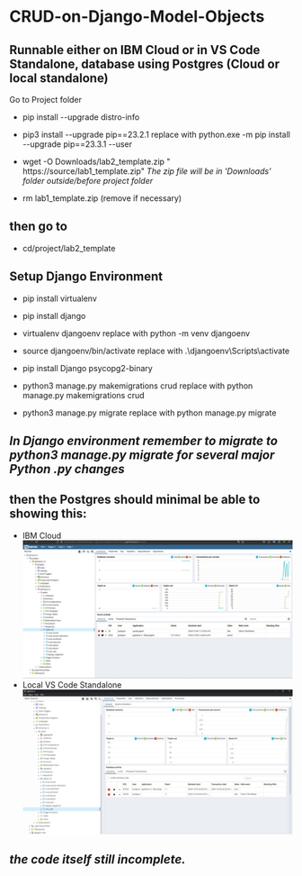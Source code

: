 # CRUD-on-Django-Model-Objects
## Runnable either on IBM Cloud or in VS Code Standalone, database using Postgres (Cloud or local standalone) 
Go to Project folder
- pip install --upgrade distro-info
- pip3 install --upgrade pip==23.2.1 replace with  python.exe -m pip install --upgrade pip==23.3.1 --user

- wget -O Downloads/lab2_template.zip " https://source/lab1_template.zip" *The zip file will be in 'Downloads' folder outside/before project folder*
- rm lab1_template.zip
(remove if necessary)

## then go to 
- cd/project/lab2_template

## Setup Django Environment
- pip install virtualenv
- pip install django
- virtualenv djangoenv replace with  python -m venv djangoenv
- source djangoenv/bin/activate replace with .\djangoenv\Scripts\activate
- pip install Django psycopg2-binary

- python3 manage.py makemigrations crud replace with python manage.py makemigrations crud 

- python3 manage.py migrate replace with python manage.py migrate

## _In Django environment remember to migrate to python3 manage.py migrate for several major Python .py changes_

## then the Postgres should minimal be able to showing this:
- IBM Cloud
![Postgres_IBM](https://github.com/eldoma/CRUD-on-Django-Model-Objects/blob/main/CRUD%20in%20Postgres%20IBM%20Cloud.jpg)  
- Local VS Code Standalone
![Postgres_Local](https://github.com/eldoma/CRUD-on-Django-Model-Objects/blob/main/CRUD%20in%20Postgres.jpg)

## _the code itself still incomplete._
